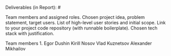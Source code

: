 Deliverables (in Report): #

Team members and assigned roles.
Chosen project idea, problem statement, target users.
List of high-level user stories and initial scope.
Link to your project code repository (with runnable boilerplate).
Chosen tech stack with justification.

Team members
1. 
Egor Dushin	Kirill Nosov	Vlad Kuznetsov	Alexander Mikhailov